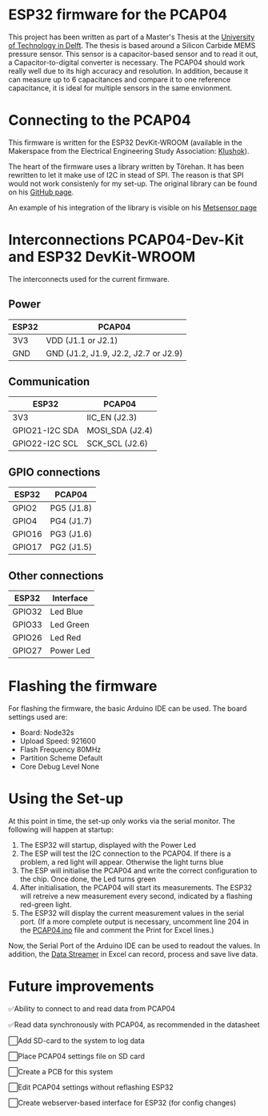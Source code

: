 # ESP32 firmware for the PCAP04
This project has been written as part of a Master's Thesis at the [University of Technology in Delft](https://www.tudelft.nl/). The thesis is based around a Silicon Carbide MEMS pressure sensor. This sensor is a capacitor-based sensor and to read it out, a Capacitor-to-digital converter is necessary. The PCAP04 should work really well due to its high accuracy and resolution. In addition, because it can measure up to 6 capacitances and compare it to one reference capacitance, it is ideal for multiple sensors in the same envionment.

# Connecting to the PCAP04
This firmware is written for the ESP32 DevKit-WROOM (available in the Makerspace from the Electrical Engineering Study Association: [Klushok](https://klushok.etv.tudelft.nl/)).

The heart of the firmware uses a library written by Törehan. It has been rewritten to let it make use of I2C in stead of SPI. The reason is that SPI would not work consistenly for my set-up.
The original library can be found on his [GitHub page](https://github.com/torehan/pcap04-arduino).

An example of his integration of the library is visible on his [Metsensor page](https://github.com/torehan/metsensor-pio)


# Interconnections PCAP04-Dev-Kit and ESP32 DevKit-WROOM
The interconnects used for the current firmware.
## Power
| ESP32         |  PCAP04   |
|---------------|-----------|
|   3V3         |   VDD (J1.1 or J2.1)    |
|   GND         |   GND (J1.2, J1.9, J2.2, J2.7 or J2.9)   |

## Communication
| ESP32         |  PCAP04           |
|---------------|-------------------|
|   3V3         |   IIC_EN (J2.3)   |
|GPIO21-I2C SDA |   MOSI_SDA (J2.4) |
|GPIO22-I2C SCL |   SCK_SCL (J2.6)  |

## GPIO connections
| ESP32         |  PCAP04           |
|---------------|-------------------|
|   GPIO2       |  PG5 (J1.8)       |
|   GPIO4       |   PG4 (J1.7)      |
|   GPIO16      |   PG3 (J1.6)      |
|   GPIO17      |   PG2 (J1.5)      |

## Other connections
| ESP32         |  Interface        |
|---------------|-------------------|
|   GPIO32      |      Led Blue     |
|   GPIO33      |      Led Green    |
|   GPIO26      |      Led Red      |
|   GPIO27      |      Power Led    |

# Flashing the firmware
For flashing the firmware, the basic Arduino IDE can be used. The board settings used are:
- Board:            Node32s
- Upload Speed:     921600
- Flash Frequency   80MHz
- Partition Scheme  Default
- Core Debug Level  None

# Using the Set-up
At this point in time, the set-up only works via the serial monitor. The following will happen at startup:
1. The ESP32 will startup, displayed with the Power Led
2. The ESP will test the I2C connection to the PCAP04. If there is a problem, a red light will appear. Otherwise the light turns blue
3. The ESP will initialise the PCAP04 and write the correct configuration to the chip. Once done, the Led turns green
4. After initialisation, the PCAP04 will start its measurements. The ESP32 will retreive a new measurement every second, indicated by a flashing red-green light.
5. The ESP32 will display the current measurement values in the serial port. (If a more complete output is necessary, uncomment line 204 in the [PCAP04.ino](https://github.com/tomsalden/PCAP04/blob/main/PCAP04.ino#L192) file and comment the Print for Excel lines.)

Now, the Serial Port of the Arduino IDE can be used to readout the values.
In addition, the [Data Streamer](https://support.microsoft.com/nl-nl/office/wat-is-data-streamer-1d52ffce-261c-4d7b-8017-89e8ee2b806f) in Excel can record, process and save live data.

# Future improvements
✅Ability to connect to and read data from PCAP04

✅Read data synchronously with PCAP04, as recommended in the datasheet

⬜️Add SD-card to the system to log data

⬜Place PCAP04 settings file on SD card

⬜️Create a PCB for this system

⬜️Edit PCAP04 settings without reflashing ESP32

⬜️Create webserver-based interface for ESP32 (for config changes)